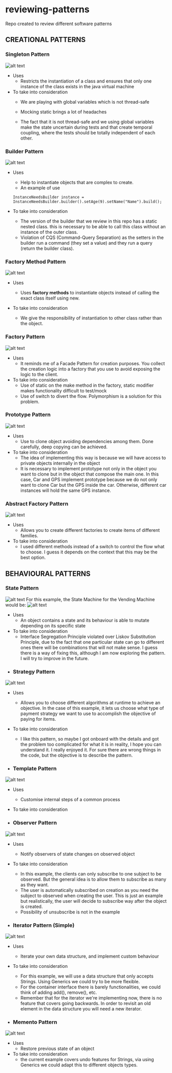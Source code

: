 # reviewing-patterns

Repo created to review different software patterns

## CREATIONAL PATTERNS

### Singleton Pattern

![alt text](assets/singleton.png)

- Uses
    - Restricts the instantiation of a class and ensures that only one instance of the class exists in the java virtual
      machine
- To take into consideration
    - We are playing with global variables which is not thread-safe

    - Mocking static brings a lot of headaches

    - The fact that it is not thread-safe and we using global variables make the state uncertain during tests and that
      create temporal coupling,
      where the tests should be totally independent of each other.

### Builder Pattern

![alt text](assets/builder.png)

- Uses
    - Help to instantiate objects that are complex to create.
    - An example of use

  ```InstanceNeedsBuilder instance = InstanceNeedsBuilder.builder().setAge(9).setName("Name").build();```
- To take into consideration
    - The version of the builder that we review in this repo has a static nested class. this is necessary to be able
      to call this class without an instance of the outer class.
    - Violation of CQS (Command-Query Separation) as the setters in the builder run a command (they set a value) and
      they
      run a query (return the builder class).

### Factory Method Pattern

![alt text](assets/factoryMethod.png)

- Uses
    - Uses **factory methods** to instantiate objects instead of calling the exact class itself using new.

- To take into consideration
    - We give the responsibility of instantiation to other class rather than the object.

### Factory  Pattern

![alt text](assets/factory.png)

- Uses
    - It reminds me of a Facade Pattern for creation purposes. You collect the creation logic into a factory that you
      use to avoid exposing the logic to the client.
- To take into consideration
    - Use of static on the make method in the factory, static modifier makes functionality difficult to test/mock
    - Use of switch to divert the flow. Polymorphism is a solution for this problem.

### Prototype  Pattern

![alt text](assets/protype.png)

- Uses
    - Use to clone object avoiding dependencies among them. Done carefully, deep copying can be achieved.
- To take into consideration
    - The idea of implementing this way is because we will have access to private objects internally in the object
    - It is necessary to implement prototype not only in the object you want to clone but in the object that compose
      the main one. In this case, Car and GPS implement prototype because we do not only want to clone Car but the GPS
      inside the car.
      Otherwise, different car instances will hold the same GPS instance.

### Abstract Factory Pattern

![alt text](assets/abstractFactory.png)

- Uses
    - Allows you to create different factories to create items of different families.
- To take into consideration
    - I used different methods instead of a switch to control the flow what to choose. I guess it depends on the
      context that this may be the best option.

## BEHAVIOURAL PATTERNS

### State Pattern

![alt text](assets/statePattern.png)
For this example, the State Machine for the Vending Machine would be:
![alt text](assets/stateMachine.png)

- Uses
    - An object contains a state and its behaviour is able to mutate depending on its specific state
- To take into consideration
    - Interface Segregation Principle violated over Liskov Substitution Principle, due to the fact that one particular
      state can go to different ones
      there will be combinations that will not make sense. I guess there is a way of fixing this, although I am now
      exploring the pattern. I will
      try to improve in the future.
- ### Strategy Pattern

![alt text](assets/strategyPattern.png)

- Uses
    - Allows you to choose different algorithms at runtime to achieve an objective. In the case of this example,
      it lets us choose what type of payment strategy we want to use to accomplish the objective of paying for items.
- To take into consideration
    - I like this pattern, so maybe I got onboard with the details and got the problem too complicated for what it is
      in reality, I hope you can understand it. I really enjoyed it. For sure there are wrong things in the code, but
      the
      objective is to describe the pattern.

- ### Template Pattern

![alt text](assets/templatePattern.png)

- Uses
    - Customise internal steps of a common process
- To take into consideration


- ### Observer Pattern

![alt text](assets/observerPattern.png)

- Uses
    - Notify observers of state changes on observed object
- To take into consideration
    - In this example, the clients can only subscribe to one subject to be observed. But the general idea is to allow
      them to subscribe as many as they want.
    - The user is automatically subscribed on creation as you need the subject to observed when creating the user.
      This is just an example but realistically, the user will decide to subscribe way after the object is created.
    - Possibility of unsubscribe is not in the example

- ### Iterator Pattern (Simple)

![alt text](assets/iteratorPattern.png)

- Uses
    - Iterate your own data structure, and implement custom behaviour
- To take into consideration
    - For this example, we will use a data structure that only accepts Strings. Using Generics we could try to be more
      flexible.
    - For the container interface there is barely functionalities, we could think of adding add(), remove(), etc.
    - Remember that for the iterator we're implementing now, there is no feature that covers going backwards. In order
      to revisit an old element in the data structure you will need a new iterator.

- ### Memento Pattern 

![alt text](assets/mementoPattern.png)

- Uses
  - Restore previous state of an object 
- To take into consideration
  - the current example covers undo features for Strings, via using Generics we could adapt this to different objects types. 